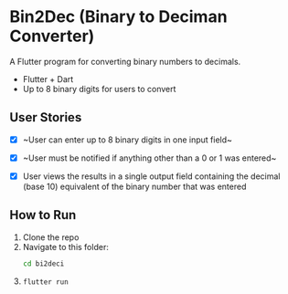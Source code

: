 # Bin2Dec (Binary to Deciman Converter)

A Flutter program for converting binary numbers to decimals.
- Flutter + Dart
- Up to 8 binary digits for users to convert

## User Stories

-   [x] ~User can enter up to 8 binary digits in one input field~
-   [x] ~User must be notified if anything other than a 0 or 1 was entered~
-   [x] User views the results in a single output field containing the decimal (base 10) equivalent of the binary number that was entered


## How to Run
1. Clone the repo
2. Navigate to this folder:
   ```bash
   cd bi2deci

3. ```
   flutter run
